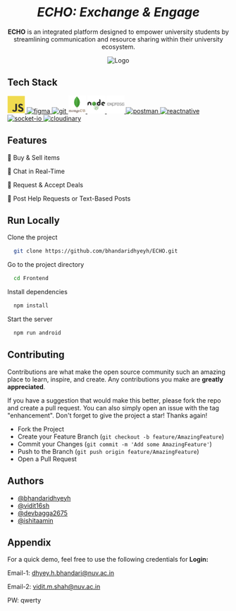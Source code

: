 <div align='center'>
<h1><strong><i>ECHO: Exchange & Engage</i></strong></h1>

**ECHO** is an integrated platform designed to empower university students by streamlining communication and resource sharing within their university ecosystem.


![Logo](Frontend/assets/images/logo.png)
</div>

## Tech Stack

<p align="left"> <a href="https://developer.mozilla.org/en-US/docs/Web/JavaScript" target="_blank" rel="noreferrer"> <img src="https://raw.githubusercontent.com/devicons/devicon/master/icons/javascript/javascript-original.svg" alt="javascript" width="40" height="40"/> </a> <a href="https://www.figma.com/" target="_blank" rel="noreferrer"> <img src="https://www.vectorlogo.zone/logos/figma/figma-icon.svg" alt="figma" width="40" height="40"/> </a> <a href="https://git-scm.com/" target="_blank" rel="noreferrer"> <img src="https://www.vectorlogo.zone/logos/git-scm/git-scm-icon.svg" alt="git" width="40" height="40"/> </a> <a href="https://www.mongodb.com/" target="_blank" rel="noreferrer"> <img src="https://raw.githubusercontent.com/devicons/devicon/master/icons/mongodb/mongodb-original-wordmark.svg" alt="mongodb" width="40" height="40"/> </a> <a href="https://nodejs.org" target="_blank" rel="noreferrer"> <img src="https://raw.githubusercontent.com/devicons/devicon/master/icons/nodejs/nodejs-original-wordmark.svg" alt="nodejs" width="40" height="40"/> </a> <a href="https://expressjs.com" target="_blank" rel="noreferrer"> <img src="https://raw.githubusercontent.com/devicons/devicon/master/icons/express/express-original-wordmark.svg" alt="express" width="40" height="40"/> </a> <a href="https://postman.com" target="_blank" rel="noreferrer"> <img src="https://www.vectorlogo.zone/logos/getpostman/getpostman-icon.svg" alt="postman" width="40" height="40"/> </a> <a href="https://reactnative.dev/" target="_blank" rel="noreferrer"> <img src="https://reactnative.dev/img/header_logo.svg" alt="reactnative" width="40" height="40"/> </a> <a href="https://socket.io/" target="_blank" rel="noreferrer"> <img src="https://socket.io/images/logo-dark.svg" alt="socket-io" width="40" height="40"/> </a> <a href="https://cloudinary.com/" target="_blank" rel="noreferrer"> <img src="https://upload.wikimedia.org/wikipedia/commons/thumb/b/b2/Cloudinary_logo.svg/234px-Cloudinary_logo.svg.png?20220510233823" alt="cloudinary" height="40"/> </a> </p>


## Features

🔄 Buy & Sell items

💬 Chat in Real-Time

📩 Request & Accept Deals

📝 Post Help Requests or Text-Based Posts

## Run Locally

Clone the project

```bash
  git clone https://github.com/bhandaridhyeyh/ECHO.git
```

Go to the project directory

```bash
  cd Frontend
```

Install dependencies

```bash
  npm install
```

Start the server

```bash
  npm run android
```


## Contributing

Contributions are what make the open source community such an amazing place to learn, inspire, and create. Any contributions you make are **greatly appreciated**.

If you have a suggestion that would make this better, please fork the repo and create a pull request. You can also simply open an issue with the tag "enhancement".
Don't forget to give the project a star! Thanks again!

- Fork the Project
- Create your Feature Branch (`git checkout -b feature/AmazingFeature`)
- Commit your Changes (`git commit -m 'Add some AmazingFeature'`)
- Push to the Branch (`git push origin feature/AmazingFeature`)
- Open a Pull Request
## Authors

- [@bhandaridhyeyh](https://www.github.com/bhandaridhyeyh)
- [@vidit16sh](https://www.github.com/vidit16sh)
- [@devbagga2675](https://www.github.com/devbagga2675)
- [@ishitaamin](https://www.github.com/ishitaamin)


## Appendix

For a quick demo, feel free to use the following credentials for **Login:**

Email-1: dhyey.h.bhandari@nuv.ac.in

Email-2: vidit.m.shah@nuv.ac.in

PW: qwerty
